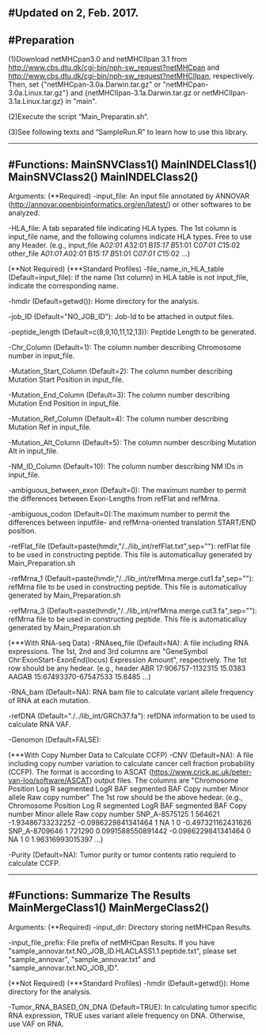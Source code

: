 #Updated on 2, Feb. 2017. 
------------------------------
#Preparation
------------------------------
(1)Download netMHCpan3.0 and netMHCIIpan 3.1 from http://www.cbs.dtu.dk/cgi-bin/nph-sw_request?netMHCpan and http://www.cbs.dtu.dk/cgi-bin/nph-sw_request?netMHCIIpan, respectively. 
Then, set {"netMHCpan-3.0a.Darwin.tar.gz" or "netMHCpan-3.0a.Linux.tar.gz"} and {netMHCIIpan-3.1a.Darwin.tar.gz or netMHCIIpan-3.1a.Linux.tar.gz} in "main". 

(2)Execute the script “Main_Preparatin.sh”. 

(3)See following texts and “SampleRun.R” to learn how to use this library. 

------------------------------
#Functions:
 MainSNVClass1()
 MainINDELClass1()
 MainSNVClass2()
 MainINDELClass2()
------------------------------

Arguments:
 (**Required)
 -input_file: An input file annotated by ANNOVAR (http://annovar.openbioinformatics.org/en/latest/) or other softwares to be analyzed. 

 -HLA_file: A tab separated file indicating HLA types. 
 	    The 1st column is input_file name, and the following columns indicate HLA types. 
	    Free to use any Header. 
 	    (e.g., 
	     input_file	A*02:01	A*32:01	B*15:17	B*51:01	C*07:01	C*15:02
	      other_file	A*01:01	A*02:01	B*15:17	B*51:01	C*07:01	C*15:02
	       ...)
			
 (**Not Required)
 (***Standard Profiles)
 -file_name_in_HLA_table (Default=input_file): If the name (1st column) in HLA table is not input_file, indicate the corresponding name. 

 -hmdir (Default=getwd()): Home directory for the analysis. 

 -job_ID (Default="NO_JOB_ID"): Job-Id to be attached in output files. 

 -peptide_length (Default=c(8,9,10,11,12,13)): Peptide Length to be generated. 
 
 -Chr_Column (Default=1): The column number describing Chromosome number in input_file. 
 
 -Mutation_Start_Column (Default=2): The column number describing Mutation Start Position in input_file. 
 
 -Mutation_End_Column (Default=3): The column number describing Mutation End Position in input_file. 
 
 -Mutation_Ref_Column (Default=4): The column number describing Mutation Ref in input_file. 
 
 -Mutation_Alt_Column (Default=5): The column number describing Mutation Alt in input_file. 
 
 -NM_ID_Column (Default=10): The column number describing NM IDs in input_file. 
 
 -ambiguous_between_exon (Default=0): The maximum number to permit the differences between Exon-Lengths from refFlat and refMrna. 
 
 -ambiguous_codon (Default=0):The maximum number to permit the differences between inputfile- and refMrna-oriented translation START/END position. 

 -refFlat_file (Default=paste(hmdir,"/../lib_int/refFlat.txt",sep=""): refFlat file to be used in constructing peptide. This file is automaticalluy generated by Main_Preparation.sh
 
 -refMrna_1 (Default=paste(hmdir,"/../lib_int/refMrna.merge.cut1.fa",sep=""): refMrna file to be used in constructing peptide. This file is automaticalluy generated by Main_Preparation.sh
 
 -refMrna_3 (Default=paste(hmdir,"/../lib_int/refMrna.merge.cut3.fa",sep=""): refMrna file to be used in constructing peptide. This file is automaticalluy generated by Main_Preparation.sh

 (***With RNA-seq Data) 
 -RNAseq_file (Default=NA): A file including RNA expressions. 
 	      The 1st, 2nd and 3rd columns are "GeneSymbol    Chr:ExonStart-ExonEnd(locus)	Expression Amount", respectively.
 	      The 1st row should be any hedear. 
	      (e.g., 
	       header
	        ABR	17:906757-1132315	15.0383 
		 AAGAB	15:67493370-67547533	15.8485
		  ...)

 -RNA_bam (Default=NA): RNA bam file to calculate variant allele frequency of RNA at each mutation. 
 
 -refDNA (Default="./../lib_int/GRCh37.fa"): refDNA information to be used to calculate RNA VAF. 
 
 -Genomon (Default=FALSE): 

 (***With Copy Number Data to Calculate CCFP) 
 -CNV (Default=NA): A file including copy number variation to calculate cancer cell fraction probability (CCFP). 
      The format is according to ASCAT (https://www.crick.ac.uk/peter-van-loo/software/ASCAT) output files. 
      The columns are "Chromosome      Position						      Log R  segmented LogR	BAF segmented BAF Copy number Minor allele Raw copy number"
      The 1st row should be the above hedear. 
      (e.g., 
      Chromosome	Position	Log R	segmented LogR	BAF	segmented BAF	Copy number	Minor allele	Raw copy number
      SNP_A-8575125	1		564621	-1.93486733232252	-0.0986229841341464  1		NA    1		0   -0.497321162431626
      SNP_A-8709646	1		721290	0.0991588550891442	-0.0986229841341464  0		NA    1		0   1.96316993015397
      ...)
 
 -Purity (Default=NA): Tumor purity or tumor contents ratio requierd to calculate CCFP. 
  
------------------------------
#Functions: Summarize The Results
 MainMergeClass1()
 MainMergeClass2()
------------------------------

Arguments:
 (**Required)
 -input_dir: Directory storing netMHCpan Results.
 
 -input_file_prefix: File prefix of netMHCpan Results. 
  If you have "sample_annovar.txt.NO_JOB_ID.HLACLASS1.1.peptide.txt", please set "sample_annovar", "sample_annovar.txt" and "sample_annovar.txt.NO_JOB_ID". 

 (**Not Required)
 (***Standard Profiles)
 -hmdir (Default=getwd()): Home directory for the analysis. 

 -Tumor_RNA_BASED_ON_DNA (Default=TRUE): In calculating tumor specific RNA expression, TRUE uses variant allele frequency on DNA. Otherwise, use VAF on RNA. 


